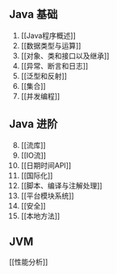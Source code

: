 
## Java 基础 
1. [[Java程序概述]]
2. [[数据类型与运算]]
3. [[对象、类和接口以及继承]]
4. [[异常、断言和日志]]
5. [[泛型和反射]]
6. [[集合]]
7. [[并发编程]]
## Java 进阶
8. [[流库]]
9. [[IO流]]
10. [[日期时间API]]
11. [[国际化]]
12. [[脚本、编译与注解处理]]
13. [[平台模块系统]]
14. [[安全]]
15. [[本地方法]]

##  JVM
[[性能分析]]
 








